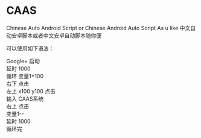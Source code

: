 # CAAS
Chinese Auto Android Script or Chinese Android Auto Script As u like
中文自动安卓脚本或者中文安卓自动脚本随你便

可以使用如下语法：

Google+ 启动   
  延时 1000   
  循环 变量1=100   
     右下 点击   
     左上 x100 y100 点击   
     输入 CAAS系统   
     右上 点击   
     变量1--   
     延时 1000   
  循环完    
 
